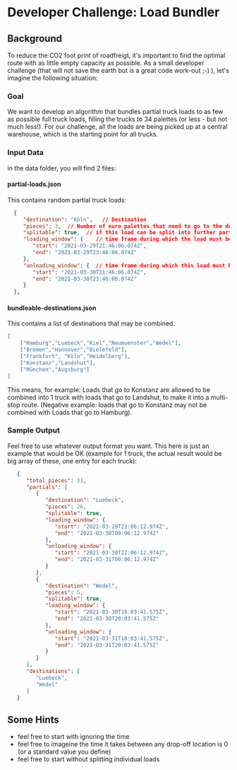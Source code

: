 # Developer Challenge: Load Bundler

## Background

To reduce the CO2 foot print of roadfreigt, it's important to find the optimal route with as little empty capacity as possible.
As a small developer challenge (that will not save the earth but is a great code work-out ;-) ), let's imagine the following situation:

### Goal

We want to develop an algorithm that bundles partial truck loads to as few as possible full truck loads, filling the trucks to 34 palettes (or less - but not much less!).  For our challenge, all the loads are being picked up at a central warehouse, which is the starting point for all trucks.

### Input Data
in the data folder, you will find 2 files:

#### partial-loads.json
This contains random partial truck loads:

```json
  {
     "destination": "Köln",   // Destination
     "pieces": 3,  // Number of euro palettes that need to go to the destination for this load
     "splitable": true,  // if this load can be split into further partials 
     "loading_window": {    // time frame during which the load must be picked up at the central warehouse
        "start": "2021-03-29T21:46:06.074Z",
        "end": "2021-03-29T23:46:06.074Z"
     },
     "unloading_window": {  // time frame during which this load must be dropped off at the destination
        "start": "2021-03-30T21:46:06.074Z",
        "end": "2021-03-30T23:46:06.074Z"
     }
  },
```

#### bundleable-destinations.json
This contains a list of destinations that may be combined.

```json
[
    ["Hamburg","Luebeck","Kiel","Neumuenster","Wedel"],
    ["Bremen","Hannover","Bielefeld"],
    ["Frankfurt", "Köln","Heidelberg"],
    ["Konstanz","Landshut"],
    ["München","Augsburg"]
]
```
This means, for example:  Loads that go to Konstanz are allowed to be combined into 1 truck with loads that go to Landshut, to make it into a multi-stop route.  (Negative example: loads that go to Konstanz may not be combined with Loads that go to Hamburg).

### Sample Output
Feel free to use whatever output format you want.  This here is just an example that would be OK (example for 1 truck, the actual result would be big array of these, one entry for each truck):

```json
   {
      "total_pieces": 31,
      "partials": [
         {
            "destination": "Luebeck",
            "pieces": 26,
            "splitable": true,
            "loading_window": {
               "start": "2021-03-29T22:06:12.974Z",
               "end": "2021-03-30T00:06:12.974Z"
            },
            "unloading_window": {
               "start": "2021-03-30T22:06:12.974Z",
               "end": "2021-03-31T00:06:12.974Z"
            }
         },
         {
            "destination": "Wedel",
            "pieces": 5,
            "splitable": true,
            "loading_window": {
               "start": "2021-03-30T18:03:41.575Z",
               "end": "2021-03-30T20:03:41.575Z"
            },
            "unloading_window": {
               "start": "2021-03-31T18:03:41.575Z",
               "end": "2021-03-31T20:03:41.575Z"
            }
         }
      ],
      "destinations": [
         "Luebeck",
         "Wedel"
      ]
   }
```

## Some Hints

- feel free to start with ignoring the time
- feel free to imageine the time it takes between any drop-off location is 0 (or a standard value you define)
- feel free to start without splitting individual loads

